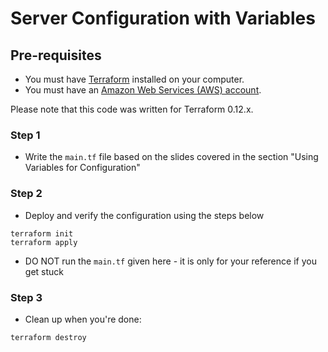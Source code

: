 # Server Configuration with Variables

## Pre-requisites

* You must have [Terraform](https://www.terraform.io/) installed on your computer. 
* You must have an [Amazon Web Services (AWS) account](http://aws.amazon.com/).

Please note that this code was written for Terraform 0.12.x.

### Step 1

* Write the `main.tf` file based on the slides covered in the section "Using Variables for Configuration"

### Step 2

* Deploy and verify the configuration using the steps below
```
terraform init
terraform apply
```

* DO NOT run the `main.tf` given here - it is only for your reference if you get stuck

### Step 3

* Clean up when you're done:

```
terraform destroy
```
